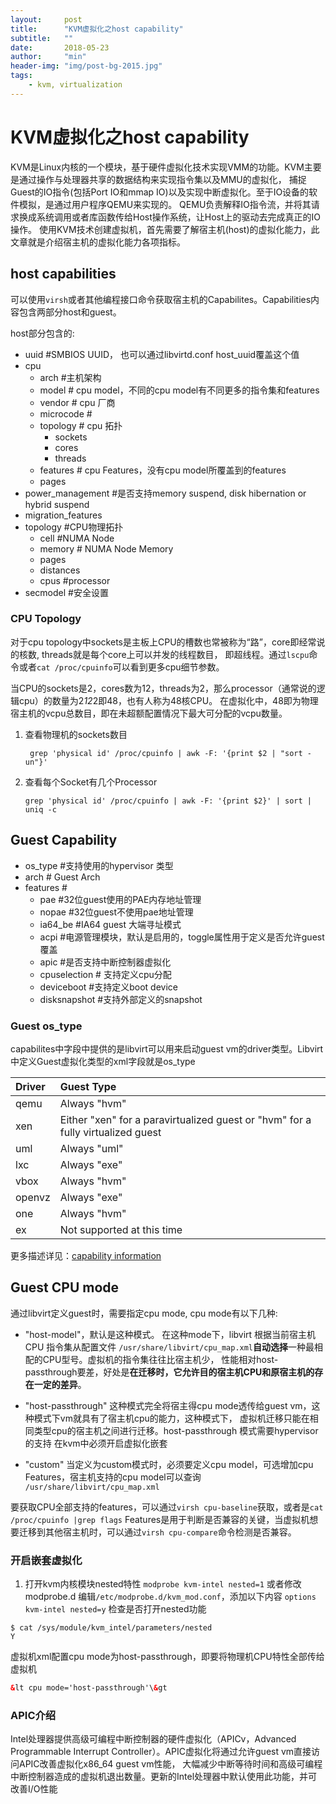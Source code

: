 ```yaml
---
layout:     post
title:      "KVM虚拟化之host capability"
subtitle:   ""
date:       2018-05-23
author:     "min"
header-img: "img/post-bg-2015.jpg"
tags:
    - kvm, virtualization
---
```

# KVM虚拟化之host capability

KVM是Linux内核的一个模块，基于硬件虚拟化技术实现VMM的功能。KVM主要是通过操作与处理器共享的数据结构来实现指令集以及MMU的虚拟化，
捕捉Guest的IO指令(包括Port IO和mmap IO)以及实现中断虚拟化。至于IO设备的软件模拟，是通过用户程序QEMU来实现的。
QEMU负责解释IO指令流，并将其请求换成系统调用或者库函数传给Host操作系统，让Host上的驱动去完成真正的IO操作。
使用KVM技术创建虚拟机，首先需要了解宿主机(host)的虚拟化能力，此文章就是介绍宿主机的虚拟化能力各项指标。

## host capabilities

可以使用`virsh`或者其他编程接口命令获取宿主机的Capabilites。Capabilities内容包含两部分host和guest。

host部分包含的:
- uuid #SMBIOS UUID， 也可以通过libvirtd.conf host_uuid覆盖这个值
- cpu
    - arch  #主机架构
    - model # cpu model，不同的cpu model有不同更多的指令集和features
    - vendor # cpu 厂商
    - microcode # 
    - topology # cpu 拓扑
        - sockets
        - cores
        - threads
    - features # cpu Features，没有cpu model所覆盖到的features
    - pages
- power_management #是否支持memory suspend, disk hibernation or hybrid suspend
- migration_features 
- topology #CPU物理拓扑
    - cell #NUMA Node
    - memory # NUMA Node Memory
    - pages
    - distances
    - cpus   #processor
- secmodel   #安全设置

### CPU Topology

对于cpu topology中sockets是主板上CPU的槽数也常被称为“路”，core即经常说的核数, threads就是每个core上可以并发的线程数目，
即超线程。通过`lscpu`命令或者`cat /proc/cpuinfo`可以看到更多cpu细节参数。

当CPU的sockets是2，cores数为12，threads为2，那么processor（通常说的逻辑cpu）的数量为2*12*2即48，也有人称为48核CPU。
在虚拟化中，48即为物理宿主机的vcpu总数目，即在未超额配置情况下最大可分配的vcpu数量。

1) 查看物理机的sockets数目 
    ```commandline
     grep 'physical id' /proc/cpuinfo | awk -F: '{print $2 | "sort -un"}'
    ```
    
2) 查看每个Socket有几个Processor
    ```commandline
    grep 'physical id' /proc/cpuinfo | awk -F: '{print $2}' | sort | uniq -c
    ```
    

## Guest Capability

- os_type  #支持使用的hypervisor 类型
- arch  # Guest Arch
- features #
    - pae  #32位guest使用的PAE内存地址管理
    - nopae #32位guest不使用pae地址管理
    - ia64_be  #IA64 guest 大端寻址模式
    - acpi  #电源管理模块，默认是启用的，toggle属性用于定义是否允许guest覆盖
    - apic #是否支持中断控制器虚拟化
    - cpuselection # 支持定义cpu分配
    - deviceboot #支持定义boot device
    - disksnapshot #支持外部定义的snapshot 

### Guest os_type

capabilites中<guest>字段中提供的是libvirt可以用来启动guest vm的driver类型。Libvirt中定义Guest虚拟化类型的xml字段就是os_type

 

| Driver | Guest Type |
| :--------| :----------|
| qemu | Always "hvm" |
| xen | Either "xen" for a paravirtualized guest or "hvm" for a fully virtualized guest |
| uml | Always "uml" |
| lxc | Always "exe" |
| vbox | Always "hvm" |
| openvz | Always "exe" |
| one | Always "hvm" |
| ex | Not supported at this time |

更多描述详见：[capability information](https://libvirt.org/guide/html/Application_Development_Guide-Connections-Capability_Info.html)


## Guest CPU mode
通过libvirt定义guest时，需要指定cpu mode, cpu mode有以下几种:
- "host-model"，默认是这种模式。
    在这种mode下，libvirt 根据当前宿主机 CPU 指令集从配置文件
    `/usr/share/libvirt/cpu_map.xml`**自动选择**一种最相配的CPU型号。虚拟机的指令集往往比宿主机少，
    性能相对host-passthrough要差，好处是**在迁移时，它允许目的宿主机CPU和原宿主机的存在一定的差异**。

- "host-passthrough"
    这种模式完全将宿主得cpu mode透传给guest vm，这种模式下vm就具有了宿主机cpu的能力，这种模式下，
    虚拟机迁移只能在相同类型cpu的宿主机之间进行迁移。host-passthrough 模式需要hypervisor的支持
    在kvm中必须开启虚拟化嵌套
   
- "custom"
    当定义为custom模式时，必须要定义cpu model，可选增加cpu Features，宿主机支持的cpu model可以查询
    `/usr/share/libvirt/cpu_map.xml`

要获取CPU全部支持的features，可以通过`virsh cpu-baseline`获取，或者是`cat /proc/cpuinfo |grep flags`
Features是用于判断是否兼容的关键，当虚拟机想要迁移到其他宿主机时，可以通过`virsh cpu-compare`命令检测是否兼容。
    

### 开启嵌套虚拟化

1. 打开kvm内核模块nested特性
`modprobe kvm-intel nested=1`
或者修改modprobe.d 编辑`/etc/modprobe.d/kvm_mod.conf`，添加以下内容
`options kvm-intel nested=y`
检查是否打开nested功能
```
$ cat /sys/module/kvm_intel/parameters/nested 
Y
```
虚拟机xml配置cpu mode为host-passthrough，即要将物理机CPU特性全部传给虚拟机
```xml
&lt cpu mode='host-passthrough'\&gt
```

### APIC介绍
Intel处理器提供高级可编程中断控制器的硬件虚拟化（APICv，Advanced Programmable
Interrupt Controller）。APIC虚拟化将通过允许guest vm直接访问APIC改善虚拟化x86_64 guest vm性能，
大幅减少中断等待时间和高级可编程中断控制器造成的虚拟机退出数量。更新的Intel处理器中默认使用此功能，并可改善I/O性能



